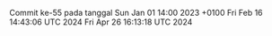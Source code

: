Commit ke-55 pada tanggal Sun Jan 01 14:00 2023 +0100
Fri Feb 16 14:43:06 UTC 2024
Fri Apr 26 16:13:18 UTC 2024
